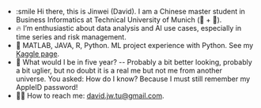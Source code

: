 - :smile Hi there, this is Jinwei (David). I am a Chinese master student in Business Informatics at Technical University of Munich (🥮 + 🥨).
- 🔥 I’m enthusiastic about data analysis and AI use cases, especially in time series and risk management. 
- 🚀 MATLAB, JAVA, R, Python. ML project experience with Python. See my [Kaggle page](https://www.kaggle.com/jinweitu).
- 🧔 What would I be in five year? -- Probably a bit better looking, probably a bit uglier, but no doubt it is a real me but not me from another universe. You asked: How do I know? Because I must still remember my AppleID password! 
- 👨‍🚀 How to reach me:  david.jw.tu@gmail.com.

<!---
tujinwei/tujinwei is a ✨ special ✨ repository because its `README.md` (this file) appears on your GitHub profile.
You can click the Preview link to take a look at your changes.
--->
